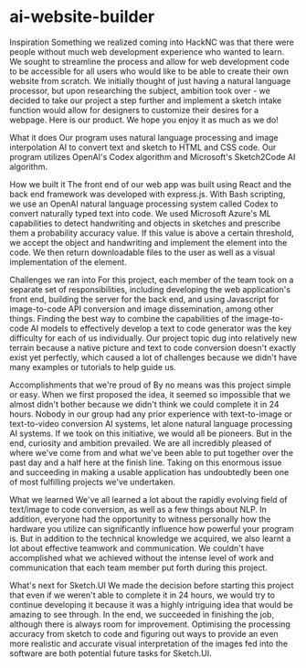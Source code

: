 # ai-website-builder

Inspiration
Something we realized coming into HackNC was that there were people without much web development experience who wanted to learn. We sought to streamline the process and allow for web development code to be accessible for all users who would like to be able to create their own website from scratch. We initially thought of just having a natural language processor, but upon researching the subject, ambition took over - we decided to take our project a step further and implement a sketch intake function would allow for designers to customize their desires for a webpage. Here is our product. We hope you enjoy it as much as we do!

What it does
Our program uses natural language processing and image interpolation AI to convert text and sketch to HTML and CSS code. Our program utilizes OpenAI's Codex algorithm and Microsoft's Sketch2Code AI algorithm.

How we built it
The front end of our web app was built using React and the back end framework was developed with express.js. With Bash scripting, we use an OpenAI natural language processing system called Codex to convert naturally typed text into code. We used Microsoft Azure's ML capabilities to detect handwriting and objects in sketches and prescribe them a probability accuracy value. If this value is above a certain threshold, we accept the object and handwriting and implement the element into the code. We then return downloadable files to the user as well as a visual implementation of the element.

Challenges we ran into
For this project, each member of the team took on a separate set of responsibilities, including developing the web application's front end, building the server for the back end, and using Javascript for image-to-code API conversion and image dissemination, among other things. Finding the best way to combine the capabilities of the image-to-code AI models to effectively develop a text to code generator was the key difficulty for each of us individually. Our project topic dug into relatively new terrain because a native picture and text to code conversion doesn't exactly exist yet perfectly, which caused a lot of challenges because we didn't have many examples or tutorials to help guide us.

Accomplishments that we're proud of
By no means was this project simple or easy. When we first proposed the idea, it seemed so impossible that we almost didn't bother because we didn't think we could complete it in 24 hours. Nobody in our group had any prior experience with text-to-image or text-to-video conversion AI systems, let alone natural language processing AI systems. If we took on this initiative, we would all be pioneers. But in the end, curiosity and ambition prevailed. We are all incredibly pleased of where we've come from and what we've been able to put together over the past day and a half here at the finish line. Taking on this enormous issue and succeeding in making a usable application has undoubtedly been one of most fulfilling projects we've undertaken.

What we learned
We've all learned a lot about the rapidly evolving field of text/image to code conversion, as well as a few things about NLP. In addition, everyone had the opportunity to witness personally how the hardware you utilize can significantly influence how powerful your program is. But in addition to the technical knowledge we acquired, we also learnt a lot about effective teamwork and communication. We couldn't have accomplished what we achieved without the intense level of work and communication that each team member put forth during this project.

What's next for Sketch.UI
We made the decision before starting this project that even if we weren't able to complete it in 24 hours, we would try to continue developing it because it was a highly intriguing idea that would be amazing to see through. In the end, we succeeded in finishing the job, although there is always room for improvement. Optimising the processing accuracy from sketch to code and figuring out ways to provide an even more realistic and accurate visual interpretation of the images fed into the software are both potential future tasks for Sketch.UI.
